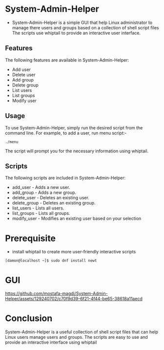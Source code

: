 # System-Admin-Helper
- System-Admin-Helper is a simple GUI that help Linux administrator to manage there users and groups based on a collection of shell script files The scripts use whiptail to provide an interactive user interface.


## Features
The following features are available in System-Admin-Helper:

- Add user
- Delete user
- Add group
- Delete group
- List users
- List groups
- Modify user
## Usage
To use System-Admin-Helper, simply run the desired script from the command line. For example, to add a user, run menu script:-
```
./menu
```
The script will prompt you for the necessary information using whiptail.

## Scripts
The following scripts are included in System-Admin-Helper:

- add_user - Adds a new user.
- add_group - Adds a new group.
- delete_user - Deletes an existing user.
- delete_group - Deletes an existing group.
- list_users - Lists all users.
- list_groups - Lists all groups.
- modify_user - Modifies an existing user based on your selection
# Prerequisite
- install whiptail to create more user-friendly interactive scripts
```
[damon@localhost ~]$ sudo dnf install newt
```
# GUI
https://github.com/mostafa-magdi/System-Admin-Helper/assets/129240702/c70f9d39-6f21-4f44-be65-38618a11aecd

# Conclusion
System-Admin-Helper is a useful collection of shell script files that can help Linux users manage users and groups. The scripts are easy to use and provide an interactive interface using whiptail
